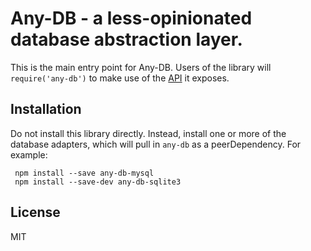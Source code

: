 # Any-DB - a less-opinionated database abstraction layer.

This is the main entry point for Any-DB. Users of the library will
`require('any-db')` to make use of the [API](API.md) it exposes.

## Installation

Do not install this library directly. Instead, install one or more of the
database adapters, which will pull in `any-db` as a peerDependency. For example:

     npm install --save any-db-mysql
     npm install --save-dev any-db-sqlite3

## License

MIT
